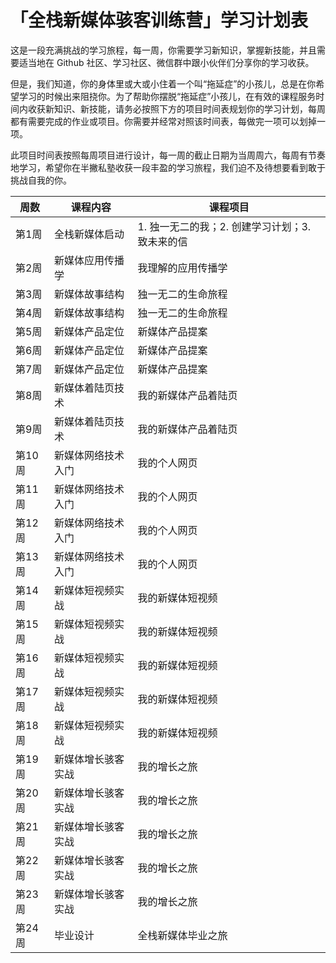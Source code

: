 # 「全栈新媒体骇客训练营」学习计划表

这是一段充满挑战的学习旅程，每一周，你需要学习新知识，掌握新技能，并且需要适当地在 Github 社区、学习社区、微信群中跟小伙伴们分享你的学习收获。

但是，我们知道，你的身体里或大或小住着一个叫“拖延症”的小孩儿，总是在你希望学习的时候出来阻挠你。为了帮助你摆脱“拖延症”小孩儿，在有效的课程服务时间内收获新知识、新技能，请务必按照下方的项目时间表规划你的学习计划，每周都有需要完成的作业或项目。你需要并经常对照该时间表，每做完一项可以划掉一项。

此项目时间表按照每周项目进行设计，每一周的截止日期为当周周六，每周有节奏地学习，希望你在半撇私塾收获一段丰盈的学习旅程，我们迫不及待想要看到敢于挑战自我的你。

| 周数   | 课程内容      | 课程项目                         |
| ---- | --------- | ---------------------------- |
| 第1周  | 全栈新媒体启动   | 1. 独一无二的我；2. 创建学习计划；3. 致未来的信 |
| 第2周  | 新媒体应用传播学  | 我理解的应用传播学                    |
| 第3周  | 新媒体故事结构   | 独一无二的生命旅程                    |
| 第4周  | 新媒体故事结构   | 独一无二的生命旅程                    |
| 第5周  | 新媒体产品定位   | 新媒体产品提案                      |
| 第6周  | 新媒体产品定位   | 新媒体产品提案                      |
| 第7周  | 新媒体产品定位   | 新媒体产品提案                      |
| 第8周  | 新媒体着陆页技术  | 我的新媒体产品着陆⻚                   |
| 第9周  | 新媒体着陆页技术  | 我的新媒体产品着陆⻚                   |
| 第10周 | 新媒体网络技术入门 | 我的个人网⻚                       |
| 第11周 | 新媒体网络技术入门 | 我的个人网⻚                       |
| 第12周 | 新媒体网络技术入门 | 我的个人网⻚                       |
| 第13周 | 新媒体网络技术入门 | 我的个人网⻚                       |
| 第14周 | 新媒体短视频实战  | 我的新媒体短视频                     |
| 第15周 | 新媒体短视频实战  | 我的新媒体短视频                     |
| 第16周 | 新媒体短视频实战  | 我的新媒体短视频                     |
| 第17周 | 新媒体短视频实战  | 我的新媒体短视频                     |
| 第18周 | 新媒体短视频实战  | 我的新媒体短视频                     |
| 第19周 | 新媒体增长骇客实战 | 我的增长之旅                       |
| 第20周 | 新媒体增长骇客实战 | 我的增长之旅                       |
| 第21周 | 新媒体增长骇客实战 | 我的增长之旅                       |
| 第22周 | 新媒体增长骇客实战 | 我的增长之旅                       |
| 第23周 | 新媒体增长骇客实战 | 我的增长之旅                       |
| 第24周 | 毕业设计      | 全栈新媒体毕业之旅                    |
